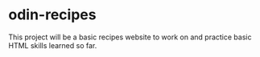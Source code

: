 # odin-recipes

This project will be a basic recipes website to work on and practice
basic HTML skills learned so far.